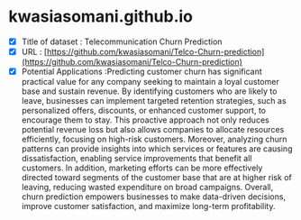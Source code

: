 # kwasiasomani.github.io

 - [x] Title of dataset : Telecommunication Churn Prediction
 - [x] URL : [https://github.com/kwasiasomani/Telco-Churn-prediction](https://github.com/kwasiasomani/Telco-Churn-prediction)
 - [x] Potential Applications :Predicting customer churn has significant practical value for any company seeking to maintain a loyal customer base and sustain revenue. By identifying customers who are likely to leave, businesses can implement targeted retention strategies, such as personalized offers, discounts, or enhanced customer support, to encourage them to stay. This proactive approach not only reduces potential revenue loss but also allows companies to allocate resources efficiently, focusing on high-risk customers. Moreover, analyzing churn patterns can provide insights into which services or features are causing dissatisfaction, enabling service improvements that benefit all customers. In addition, marketing efforts can be more effectively directed toward segments of the customer base that are at higher risk of leaving, reducing wasted expenditure on broad campaigns. Overall, churn prediction empowers businesses to make data-driven decisions, improve customer satisfaction, and maximize long-term profitability.
